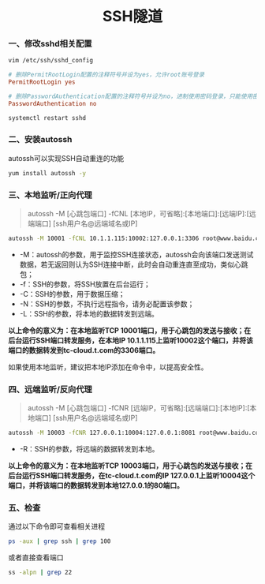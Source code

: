 <center style="font-weight: bold; font-size: 30px;">SSH隧道</center>

### 一、修改sshd相关配置

```bash
vim /etc/ssh/sshd_config
```
```ini
# 删除PermitRootLogin配置的注释符号并设为yes，允许root账号登录
PermitRootLogin yes

# 删除PasswordAuthentication配置的注释符号并设为no，进制使用密码登录，只能使用密钥登录
PasswordAuthentication no
```
```bash
systemctl restart sshd
```



### 二、安装autossh

autossh可以实现SSH自动重连的功能

```bash
yum install autossh -y
```



### 三、本地监听/正向代理

> autossh -M [心跳包端口] -fCNL [本地IP，可省略]:[本地端口]:[远端IP]:[远端端口] [ssh用户名@远端域名或IP]

```bash
autossh -M 10001 -fCNL 10.1.1.115:10002:127.0.0.1:3306 root@www.baidu.com
```

- -M：autossh的参数，用于监控SSH连接状态，autossh会向该端口发送测试数据，若无返回则认为SSH连接中断，此时会自动重连直至成功，类似心跳包；
- -f：SSH的参数，将SSH放置在后台运行；
- -C：SSH的参数，用于数据压缩；
- -N：SSH的参数，不执行远程指令，请务必配置该参数；
- -L：SSH的参数，将本地的数据转发到远端。

**以上命令的意义为：在本地监听TCP 10001端口，用于心跳包的发送与接收；在后台运行SSH端口转发服务，在本地IP 10.1.1.115上监听10002这个端口，并将该端口的数据转发到tc-cloud.t.com的3306端口。**

如果使用本地监听，建议把本地IP添加在命令中，以提高安全性。



### 四、远端监听/反向代理

> autossh -M [心跳包端口] -fCNR [远端IP，可省略]:[远端端口]:[本地IP]:[本地端口] [ssh用户名@远端域名或IP]

```bash
autossh -M 10003 -fCNR 127.0.0.1:10004:127.0.0.1:8081 root@www.baidu.com
```

- -R：SSH的参数，将远端的数据转发到本地。

**以上命令的意义为：在本地监听TCP 10003端口，用于心跳包的发送与接收；在后台运行SSH端口转发服务，在tc-cloud.t.com的IP 127.0.0.1上监听10004这个端口，并将该端口的数据转发到本地127.0.0.1的80端口。**



### 五、检查

通过以下命令即可查看相关进程

```bash
ps -aux | grep ssh | grep 100
```

或者直接查看端口

```bash
ss -alpn | grep 22
```

